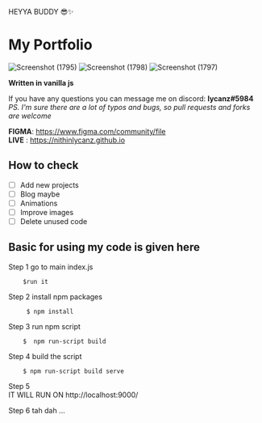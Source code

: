 HEYYA BUDDY 😎✨
# My Portfolio #
![Screenshot (1795)](https://github.com/nithinlycanz/nithinlycanz.github.io/assets/81744339/a32ee401-f031-4d05-99cf-6bb440657249)
![Screenshot (1798)](https://github.com/nithinlycanz/nithinlycanz.github.io/assets/81744339/a46e4b49-6d78-472e-8d00-561bb51493b3)
![Screenshot (1797)](https://github.com/nithinlycanz/nithinlycanz.github.io/assets/81744339/f89113ab-c622-44df-ac8c-6943a7d1f911)

**Written in vanilla js**

If you have any questions you can message me on discord: **lycanz#5984**  
*PS. I'm sure there are a lot of typos and bugs, so pull requests and forks are welcome*  

**FIGMA**: https://www.figma.com/community/file  
**LIVE** : https://nithinlycanz.github.io

## How to check ##
- [ ] Add new projects
- [ ] Blog maybe
- [ ] Animations
- [ ] Improve images
- [ ] Delete unused code

## Basic for using my code is given here ## 

Step 1
        go to main index.js 
       
        $run it

        
Step 2
         install npm packages

         $ npm install

Step 3
        run npm script

        $  npm run-script build

Step 4
        build the script

        $ npm run-script build serve

Step 5  
        IT WILL RUN ON 
        http://localhost:9000/


Step 6 
        tah dah ... 



